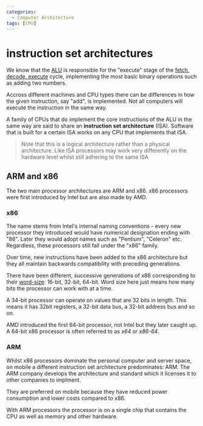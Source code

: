```yaml
---
categories:
  - Computer Architecture
tags: [CPU]
---
```


# instruction set architectures

We know that the [ALU](/Computer_Architecture/CPU/Arithmetic_Logic_Unit.md) is
responsible for the "execute" stage of the
[fetch, decode, execute](/Computer_Architecture/CPU/Fetch_decode_execute.md)
cycle, implementing the most basic binary operations such as adding two numbers.

Accross different machines and CPU types there can be differences in how the
given instruction, say "add", is implemented. Not all computers will execute the
instruction in the same way.

A family of CPUs that do implement the core instructions of the ALU in the same
way are said to share an **instruction set architecture** (ISA). Software that
is built for a certain ISA works on any CPU that implements that ISA.

> Note that this is a logical architecture rather than a physical architecture.
> Like ISA processors may work very differently on the hardware level whilst
> still adhering to the same ISA

## ARM and x86

The two main processor architectures are ARM and x86. x86 processors were first
introduced by Intel but are also made by AMD.

### x86

The name stems from Intel's internal naming conventions - every new processor
they introduced would have numerical designation ending with "86". Later they
would adopt names such as "Pentium", "Celeron" etc. Regardless, these processors
still fall under the "x86" family.

Over time, new instructions have been added to the x86 architecture but they all
maintain backwards compatibility with preceding generations.

There have been different, successive generations of x86 corresponding to their
[word-size](/Electronics_and_Hardware/Binary/Signed_and_unsigned_numbers.md):
16-bit, 32-bit, 64-bit. Word size here just means how many bits the processor
can work with at a time.

A 34-bit processor can operate on values that are 32 bits in length. This means
it has 32bit registers, a 32-bit data bus, a 32-bit address bus and so on.

AMD introduced the first 64-bit processor, not Intel but they later caught up. A
64-bit x86 processor is often referred to as _x64_ or _x86-64_.

### ARM

Whilst x86 processors dominate the personal computer and server space, on mobile
a different instruction set architecture predominates: ARM. The ARM company
develops the architecture and standard which it licenses it to other companies
to implment.

They are preferred on mobile because they have reduced power consumption and
lower costs compared to x86.

With ARM processors the processor is on a single chip that contains the CPU as
well as memory and other hardware.
